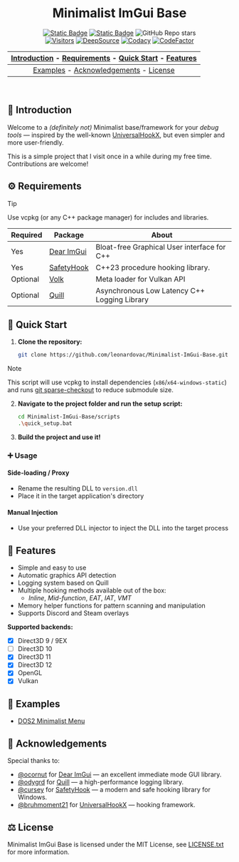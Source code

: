 <div align="center">
<h1> Minimalist ImGui Base </h1>
<div>
<a href="https://en.wikipedia.org/wiki/C++23"><img src="https://img.shields.io/badge/Language-C%2B%2B23-f44c7c?style=flat-square" alt="Static Badge"></a>
<a href="https://github.com/leonardovac/Minimalist-ImGui-Base/blob/main/LICENSE.txt"><img src="https://img.shields.io/badge/License-MIT-blue?style=flat-square" alt="Static Badge"></a>
<img alt="GitHub Repo stars" src="https://img.shields.io/github/stars/leonardovac/Minimalist-ImGui-Base">
</div>
<div>
<a href="https://visitorbadge.io/status?path=https%3A%2F%2Fgithub.com%2Fleonardovac%2FMinimalist-ImGui-Base">
<img src="https://api.visitorbadge.io/api/visitors?path=https%3A%2F%2Fgithub.com%2Fleonardovac%2FMinimalist-ImGui-Base&label=Repo.%20Visits&countColor=%23ba68c8&style=flat-square" alt="Visitors"></a>
<a href="https://app.deepsource.com/gh/leonardovac/Minimalist-ImGui-Base/"><img alt="DeepSource" title="DeepSource" src="https://app.deepsource.com/gh/leonardovac/Minimalist-ImGui-Base.svg/?label=active+issues&show_trend=false&token=VEY-dCFd7Zvez753JFNRKMHy"/></a>
<a href="https://app.codacy.com/gh/leonardovac/Minimalist-ImGui-Base/dashboard?utm_source=gh&utm_medium=referral&utm_content=&utm_campaign=Badge_grade"><img alt="Codacy" title="Codacy" src="https://img.shields.io/codacy/grade/60d23119442344d7913494bbfbdc31f7?logo=codacy&style=flat-square"/></a>
<a href="https://www.codefactor.io/repository/github/leonardovac/Minimalist-imgui-base"><img alt="CodeFactor" title="CodeFactor" src="https://img.shields.io/codefactor/grade/github/leonardovac/Minimalist-imgui-base?logo=codefactor&style=flat-square"/></a>
</div>

| [Introduction](#-introduction) - [Requirements](#-requirements) - [Quick Start](#-quick-start) - [Features](#-features) |
| :----------------------------------------------------------: |
| [Examples](#-examples) - [Acknowledgements](#-acknowledgements) - [License](#-license) |
</div>
<br>

## 🌱 Introduction

Welcome to a *(definitely not)* Minimalist base/framework for your *debug tools* — inspired by the well-known [UniversalHookX](https://github.com/bruhmoment21/UniversalHookX), but even simpler and more user-friendly.

This is a simple project that I visit once in a while during my free time. Contributions are welcome!

## ⚙️ Requirements

>[!TIP]
> Use vcpkg (or any C++ package manager) for includes and libraries.

| Required | Package | About |
|------|---------|---------|
| Yes | [Dear ImGui](https://github.com/ocornut/imgui) | Bloat-free Graphical User interface for C++  |
| Yes | [SafetyHook](https://github.com/cursey/safetyhook) | C++23 procedure hooking library.  |
| Optional | [Volk](https://github.com/zeux/volk) | Meta loader for Vulkan API |
| Optional | [Quill](https://github.com/odygrd/quill) | Asynchronous Low Latency C++ Logging Library   |

## 🚀 Quick Start

1. **Clone the repository:**
    ```bash
    git clone https://github.com/leonardovac/Minimalist-ImGui-Base.git
    ```
>[!NOTE]   
>This script will use vcpkg to install dependencies (`x86`/`x64-windows-static`) and runs [git sparse-checkout](https://git-scm.com/docs/git-sparse-checkout) to reduce submodule size.
2. **Navigate to the project folder and run the setup script:**
    ```bash 
    cd Minimalist-ImGui-Base/scripts
    .\quick_setup.bat
    ```

3. **Build the project and use it!**

### ➕ Usage

#### Side-loading / Proxy

- Rename the resulting DLL to `version.dll`
- Place it in the target application's directory

#### Manual Injection

- Use your preferred DLL injector to inject the DLL into the target process

## 🎯 Features

- Simple and easy to use
- Automatic graphics API detection
- Logging system based on Quill
- Multiple hooking methods available out of the box:
  - *Inline*, *Mid-function*, *EAT*, *IAT*, *VMT*
- Memory helper functions for pattern scanning and manipulation
- Supports Discord and Steam overlays

**Supported backends:**

- [X] Direct3D 9 / 9EX
- [ ] Direct3D 10
- [X] Direct3D 11
- [X] Direct3D 12
- [X] OpenGL
- [X] Vulkan

## 📂 Examples

- [DOS2 Minimalist Menu](https://github.com/leonardovac/DOS2-Minimalist-Menu)

## 🐐 Acknowledgements

Special thanks to:

- [@ocornut](https://github.com/ocornut) for [Dear ImGui](https://github.com/ocornut/imgui) — an excellent immediate mode GUI library.  
- [@odygrd](https://github.com/odygrd) for [Quill](https://github.com/odygrd/quill) — a high-performance logging library.  
- [@cursey](https://github.com/cursey) for [SafetyHook](https://github.com/cursey/safetyhook) — a modern and safe hooking library for Windows.  
- [@bruhmoment21](https://github.com/bruhmoment21) for [UniversalHookX](https://github.com/bruhmoment21/UniversalHookX) — hooking framework.  
    
## ⚖ License

Minimalist ImGui Base is licensed under the MIT License, see [LICENSE.txt](https://github.com/leonardovac/Minimalist-ImGui-Base/blob/main/LICENSE.txt) for more information.